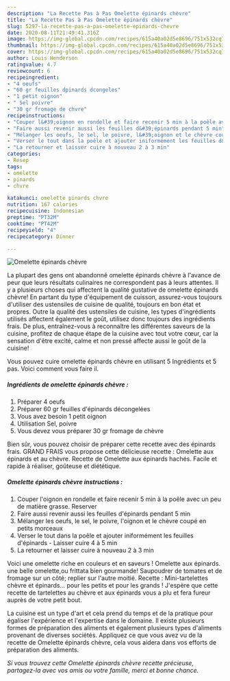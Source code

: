 ```yaml
---
description: "La Recette Pas à Pas Omelette épinards chèvre"
title: "La Recette Pas à Pas Omelette épinards chèvre"
slug: 5297-la-recette-pas-a-pas-omelette-epinards-chevre
date: 2020-08-11T21:49:41.316Z
image: https://img-global.cpcdn.com/recipes/615a40a02d5e8696/751x532cq70/omelette-epinards-chevre-photo-principale-de-la-recette.jpg
thumbnail: https://img-global.cpcdn.com/recipes/615a40a02d5e8696/751x532cq70/omelette-epinards-chevre-photo-principale-de-la-recette.jpg
cover: https://img-global.cpcdn.com/recipes/615a40a02d5e8696/751x532cq70/omelette-epinards-chevre-photo-principale-de-la-recette.jpg
author: Louis Henderson
ratingvalue: 4.7
reviewcount: 6
recipeingredient:
- "4 oeufs"
- "60 gr feuilles dpinards dcongeles"
- "1 petit oignon"
- " Sel poivre"
- "30 gr fromage de chvre"
recipeinstructions:
- "Couper l&#39;oignon en rondelle et faire recenir 5 min à la poêle avec un peu de matière grasse. Reserver"
- "Faire aussi revenir aussi les feuilles d&#39;épinards pendant 5 min"
- "Mélanger les oeufs, le sel, le poivre, l&#39;oignon et le chèvre coupé en petits morceaux"
- "Verser le tout dans la poêle et ajouter iniformément les feuilles d&#39;épinards Laisser cuire 4 à 5 min"
- "La retourner et laisser cuire à nouveau 2 à 3 min"
categories:
- Resep
tags:
- omelette
- pinards
- chvre

katakunci: omelette pinards chvre 
nutrition: 167 calories
recipecuisine: Indonesian
preptime: "PT32M"
cooktime: "PT42M"
recipeyield: "4"
recipecategory: Dinner

---
```



![Omelette épinards chèvre](https://img-global.cpcdn.com/recipes/615a40a02d5e8696/751x532cq70/omelette-epinards-chevre-photo-principale-de-la-recette.jpg)

La plupart des gens ont abandonné omelette épinards chèvre à l'avance de peur que leurs résultats culinaires ne correspondent pas à leurs attentes. Il y a plusieurs choses qui affectent la qualité gustative de omelette épinards chèvre! En partant du type d'équipement de cuisson, assurez-vous toujours d'utiliser des ustensiles de cuisine de qualité, toujours en bon état et propres. Outre la qualité des ustensiles de cuisine, les types d'ingrédients utilisés affectent également le goût, utilisez donc toujours des ingrédients frais. De plus, entraînez-vous à reconnaître les différentes saveurs de la cuisine, profitez de chaque étape de la cuisine avec tout votre cœur, car la sensation d'être excité, calme et non pressé affecte aussi le goût de la cuisine!

<!--inarticleads1-->

Vous pouvez cuire omelette épinards chèvre en utilisant 5 Ingrédients et 5 pas. Voici comment vous faire il.

##### Ingrédients de omelette épinards chèvre :

1. Préparer 4 oeufs
1. Préparer 60 gr feuilles d&#39;épinards décongelées
1. Vous avez besoin 1 petit oignon
1. Utilisation  Sel, poivre
1. Vous devez vous préparer 30 gr fromage de chèvre


Bien sûr, vous pouvez choisir de préparer cette recette avec des épinards frais. GRAND FRAIS vous propose cette délicieuse recette : Omelette aux épinards et au chèvre. Recette de Omelette aux épinards hachés. Facile et rapide à réaliser, goûteuse et diététique. 

<!--inarticleads2-->

##### Omelette épinards chèvre instructions :

1. Couper l&#39;oignon en rondelle et faire recenir 5 min à la poêle avec un peu de matière grasse. Reserver
1. Faire aussi revenir aussi les feuilles d&#39;épinards pendant 5 min
1. Mélanger les oeufs, le sel, le poivre, l&#39;oignon et le chèvre coupé en petits morceaux
1. Verser le tout dans la poêle et ajouter iniformément les feuilles d&#39;épinards - Laisser cuire 4 à 5 min
1. La retourner et laisser cuire à nouveau 2 à 3 min


Voici une omelette riche en couleurs et en saveurs ! Omelette aux épinards. une belle omelette,ou frittata bien gourmande! Saupoudrer de tomates et de fromage sur un côté; replier sur l&#39;autre moitié. Recette : Mini-tartelettes chèvre et épinards… pour les petits et pour les grands ! J&#39;espère que cette recette de tartelettes au chèvre et aux épinards vous a plu et fera fureur auprès de votre petit bout. 

<!--inarticleads1-->

<p>
La cuisine est un type d'art et cela prend du temps et de la pratique pour égaliser l'expérience et l'expertise dans le domaine. Il existe plusieurs formes de préparation des aliments et également plusieurs types d'aliments provenant de diverses sociétés. Appliquez ce que vous avez vu de la recette de Omelette épinards chèvre, cela vous aidera dans vos efforts de préparation des aliments.
</p>

<p>
<i>Si vous trouvez cette Omelette épinards chèvre recette précieuse, partagez-la avec vos amis ou votre famille, merci et bonne chance.</i>
</p>
